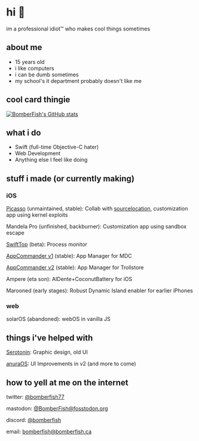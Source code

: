 # hi 👋

im a professional idiot™ who makes cool things sometimes

## about me
- 15 years old
- i like computers
- i can be dumb sometimes
- my school's it department probably doesn't like me

## cool card thingie
[![BomberFish's GitHub stats](https://github-readme-stats.vercel.app/api?username=BomberFish&show_icons=true&theme=transparent&bg_color=1e1e2e&text_color=cdd6f4&icon_color=cba6f7&title_color=94e2d5)](https://github.com/BomberFish)

## what i do
- Swift (full-time Objective-C hater)
- Web Development
- Anything else I feel like doing

## stuff i made (or currently making)

### iOS
[Picasso](https://github.com/sourcelocation/Picasso-v3) (unmaintained, stable): Collab with [sourcelocation](https://github.com/sourcelocation), customization app using kernel exploits

Mandela Pro (unfinished, backburner): Customization app using sandbox escape

[SwiftTop](https://github.com/BomberFish/SwiftTop) (beta): Process monitor

[AppCommander v1](https://github.com/BomberFish/AppCommander-legacy) (stable): App Manager for MDC

[AppCommander v2](https://github.com/BomberFish/AppCommander) (stable): App Manager for Trollstore

Ampere (eta son): AlDente+CoconutBattery for iOS

Marooned (early stages): Robust Dynamic Island enabler for earlier iPhones

### web

solarOS (abandoned): webOS in vanilla JS

## things i've helped with

[Serotonin](https://github.com/mineek/Serotonin): Graphic design, old UI

[anuraOS](https://github.com/MercuryWorkshop/anuraOS): UI Improvements in v2 (and more to come)


## how to yell at me on the internet

twitter: [@bomberfish77](https://twitter.com/bomberfish77)

mastodon: [@BomberFish@fosstodon.org](https://fosstodon.org/@BomberFish)

discord: [@bomberfish](https://discord.com/users/470637062870269952)

email: [bomberfish@bomberfish.ca](mailto:bomberfish@bomberfish.ca)
